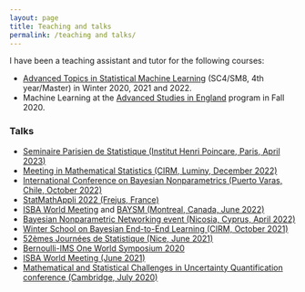 ```yaml
---
layout: page
title: Teaching and talks
permalink: /teaching and talks/
---
```


I have been a teaching assistant and tutor for the following courses:
 
 - [Advanced Topics in Statistical Machine Learning](https://www.stats.ox.ac.uk/student-resources/msc-in-statistical-science/) (SC4/SM8, 4th year/Master) in Winter 2020, 2021 and 2022.
 - Machine Learning at the [Advanced Studies in England](https://www.studyabroadbath.org/) program in Fall 2020.

### Talks
- [Seminaire Parisien de Statistique (Institut Henri Poincare, Paris, April 2023)](https://sites.google.com/site/semstats/home)
- [Meeting in Mathematical Statistics (CIRM, Luminy, December 2022)](https://conferences.cirm-math.fr/2908.html)
- [International Conference on Bayesian Nonparametrics (Puerto Varas, Chile, October
2022)](https://midas.mat.uc.cl/bnp13/)
- [StatMathAppli 2022 (Frejus, France)](https://statmathappli.mathnum.inrae.fr/fr/accueil)
- [ISBA World Meeting](https://isbawebmaster.github.io/ISBA2022/) and [BAYSM (Montreal, Canada, June 2022)](https://events.stat.uconn.edu/BAYSM2022/) 
- [Bayesian Nonparametric Networking event (Nicosia, Cyprus, April 2022)](https://cyprusconferences.org/bnp2022/)
- [Winter School on Bayesian End-to-End Learning (CIRM, October 2021)](https://bayesatcirm.github.io/)
- [52èmes Journées de Statistique (Nice, June 2021)](https://jds2021.sciencesconf.org/)
- [Bernoulli-IMS One World Symposium 2020](https://www.worldsymposium2020.org/)
- [ISBA World Meeting (June 2021)](https://bayesian.org/isba2020-home/)
- [Mathematical and Statistical Challenges in Uncertainty Quantification conference (Cambridge, July 2020)](http://www.statslab.cam.ac.uk/~nickl/Site/ercconf19.html)

<!-- ### Posters

- [Network Science (NetSci) 2020 conference (Roma, September 2020)](https://netsci2020.netscisociety.net/)
- [Mathematical Methods of Modern Statistics conference (CIRM, June 2020)](https://conferences.cirm-math.fr/2146.html)


 -->
